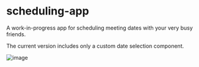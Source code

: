 # scheduling-app
A work-in-progress app for scheduling meeting dates with your very busy friends. 

The current version includes only a custom date selection component. 


![image](https://user-images.githubusercontent.com/67067000/170791194-af0c3a84-ddf0-4b56-a256-21af13f3234e.png)

